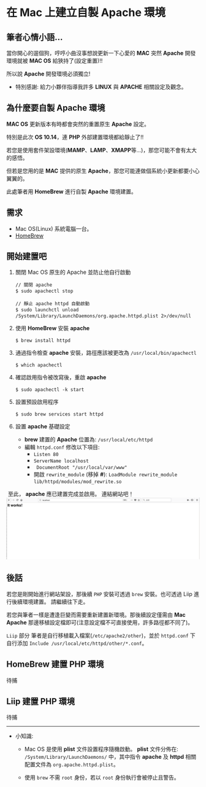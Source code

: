 # 在 Mac 上建立自製 Apache 環境

## 筆者心情小語...
當你開心的遛個狗，哼哼小曲沒事想說更新一下心愛的 **MAC** 突然 **Apache** 開發環境就被 **MAC OS** 給狹持了(設定重置)!!

所以說 **Apache** 開發環境必須獨立!

- 特別感謝: 給力小夥伴指導我許多 **LINUX** 與 **APACHE** 相關設定及觀念。 

## 為什麼要自製 Apache 環境
**MAC OS** 更新版本有時都會突然的重置原生 **Apache** 設定。

特別是此次 **OS 10.14**，連 **PHP** 外部建置環境都給靜止了!!

若您是使用套件架設環境(**MAMP**、**LAMP**、**XMAPP**等...)，那您可能不會有太大的感悟。

但若是您用的是 **MAC** 提供的原生 **Apache**，那您可能連做個系統小更新都要小心翼翼的。


此處筆者用 **HomeBrew** 進行自製 **Apache** 環境建置。

## 需求
* Mac OS(Linux) 系統電腦一台。
* [HomeBrew](https://brew.sh/index_zh-tw)


## 開始建置吧

1. 關閉 Mac OS 原生的 Apache 並防止他自行啟動


    ```
    // 關閉 apache
    $ sudo apachectl stop
    
    // 靜止 apache httpd 自動啟動
    $ sudo launchctl unload /System/Library/LaunchDaemons/org.apache.httpd.plist 2>/dev/null
    ```

2. 使用 **HomeBrew** 安裝 **apache**

    ```
    $ brew install httpd
    ```

3. 通過指令檢查 **apache** 安裝，路徑應該被更改為 `/usr/local/bin/apachectl`
    ```
    $ which apachectl
    ```
    
4. 確認啟用指令被改寫後，重啟 **apache**
    ```
    $ sudo apachectl -k start
    ```
    
5. 設置預設啟用程序  
    ```
    $ sudo brew services start httpd
    ```
    
6. 設置 **apache** 基礎設定
    * **brew** 建置的 **Apache** 位置為: `/usr/local/etc/httpd`
    * 編輯 `httpd.conf` 修改以下項目:
        * `Listen 80`
        * `ServerName localhost`
        * `	DocumentRoot "/usr/local/var/www"`
        * 開啟 `rewrite_module` (移掉 **#**): `LoadModule rewrite_module lib/httpd/modules/mod_rewrite.so`




 至此， **apache** 應已建置完成並啟用。 連結網站吧！
![ma1](picture/MacBrewApache/p1.png)


## 後話
若您是剛開始進行網站架設，那後續 `PHP` 安裝可透過 `brew` 安裝。也可透過 Liip 進行後續環境建置。 請繼續往下走。

若您與筆者一樣是遭逢巨變而需要重新建置新環境。那後續設定僅需由 **Mac Apache** 那邊移植設定檔即可(注意設定檔不可直接使用，許多路徑都不同了)。

`Liip` 部分 筆者是自行移植載入檔案(`/etc/apache2/other`)，並於 `httpd.conf` 下自行添加 `Include /usr/local/etc/httpd/other/*.conf`。

## HomeBrew 建置 PHP 環境
待捕

## Liip 建置 PHP 環境
待捕



----

- 小知識:
    * Mac OS 是使用 **plist** 文件設置程序隨機啟動。 **plist** 文件分佈在: `/System/Library/LaunchDaemons/` 中，其中指令 **apache** 及 **httpd** 相關配置文件為 `org.apache.httpd.plist`。
        
    * 使用 `brew` 不需 `root` 身份，若以 `root` 身份執行會被停止且警告。 

    

